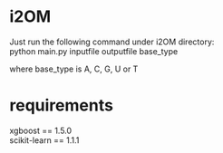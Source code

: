 # i2OM
Just run the following command under i2OM directory:  
python main.py inputfile outputfile base_type  

where base_type is A, C, G, U or T  


# requirements

xgboost == 1.5.0  
scikit-learn == 1.1.1  
